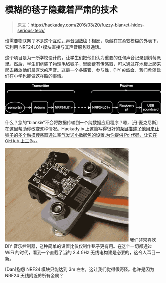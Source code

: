 # 模糊的毯子隐藏着严肃的技术

> 原文：<https://hackaday.com/2016/03/20/fuzzy-blanket-hides-serious-tech/>

谁需要物联网？不是这个[互动，声音回放毯](https://knitglitch.wordpress.com/2015/10/11/blanket/)！相反，隐藏在其柔软模糊的外表下，它利用 NRF24L01+模块直接与其声音服务器通话。

这个项目是为一所学校设计的，让学生们把他们认为重要的任何声音记录到树莓派里。然后，学生们组装了物理毛毡毯子，里面缝有传感器，可以通过在地板上爬来爬去播放他们最喜欢的声音。这是一个多感官、参与性、DIY 的盛会。我们希望我们在小学也能做这样酷的事情。

[![3520911454640205800](img/87f4e1913902390cb17db72b3f26c5a5.png)](https://hackaday.com/wp-content/uploads/2016/02/3520911454640205800.png)

什么？您的“blankie”不会将数据传输到一个纯数据应用程序？嗯，[丹·麦克尼斯]在这里帮助你改变这种情况。Hackady.io 上这篇写得很好的[条目描述了他用来让毯子的多个触摸传感器通过空气发送小数据包的设置](https://hackaday.io/project/9130-embedded-puredata-wireless),[为你提供 Pd 代码，让它在 GitHub 上工作。](https://github.com/whiteboarddan/RF24-puredata)。

[![8178811454644034915](img/046639082367334afeca3e6cf61e5189.png)](https://hackaday.com/wp-content/uploads/2016/02/8178811454644034915.png) 我们非常喜欢 DIY 音乐控制器，这种简单的设置比仅仅制作毯子更有用。在这个一切都通过 WiFi 的时代，看到一个直截了当的 2.4 GHz 无线电构建是必要的，这令人耳目一新。

[Dan]抱怨 NRF24 模块只能达到 3m 左右，这让我们觉得很奇怪。也许是因为 NRF24 天线附近的所有金属？